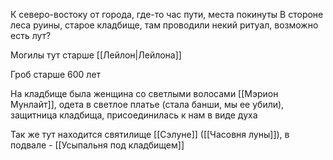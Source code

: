 К северо-востоку от города, где-то час пути, места покинуты
В стороне леса руины, старое кладбище, там проводили некий ритуал, возможно есть лут?

Могилы тут старше [[Лейлон|Лейлона]]

Гроб старше 600 лет

На кладбище была женщина со светлыми волосами [[Мэрион Мунлайт]], одета в светлое платье (стала банши, мы ее убили), защитница кладбища, присоединилась к нам в виде духа 

Так же тут находится святилище [[Сэлуне]] ([[Часовня луны]]), в подвале - [[Усыпальня под кладбищем]]